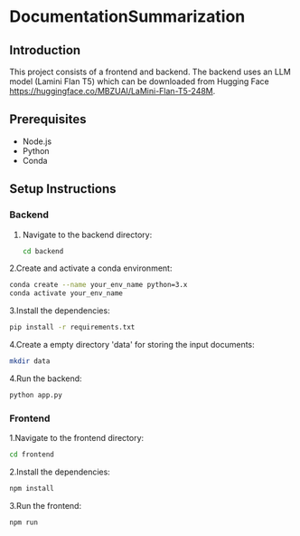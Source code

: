 # DocumentationSummarization

## Introduction

This project consists of a frontend and backend. The backend uses an LLM model (Lamini Flan T5) which can be downloaded from Hugging Face 
https://huggingface.co/MBZUAI/LaMini-Flan-T5-248M.

## Prerequisites
- Node.js
- Python
- Conda

## Setup Instructions

### Backend
1. Navigate to the backend directory:
   ```sh
   cd backend
2.Create and activate a conda environment:

   ```sh
   conda create --name your_env_name python=3.x
   conda activate your_env_name
```
3.Install the dependencies:
   ```sh
   pip install -r requirements.txt
```
4.Create a empty directory 'data' for storing the input documents:
   ```sh
   mkdir data
```
4.Run the backend:
   ```sh
   python app.py

```
### Frontend
1.Navigate to the frontend directory:
   ```sh
   cd frontend
```
2.Install the dependencies:
   ```sh
   npm install
```
3.Run the frontend:
   ```sh
   npm run
